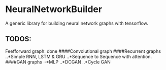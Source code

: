 NeuralNetworkBuilder
======
A generic library for building neural network graphs with tensorflow.

TODOS:
------
Feefforward graph: done
####Convolutional graph
####Recurrent graphs
..*Simple RNN, LSTM & GRU
..*Sequence to Sequence with attention.
####GAN graphs
⋅⋅*MLP 
..*DCGAN 
..*Cycle GAN
